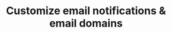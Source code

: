 ---
title: Customize email notifications & email domains
meta:
  - name: description
    content: You can customize and style the default email notifications that Okta sends to end users and customize email domains.
sections:
- before-you-begin
- customize-email-templates
- configure-custom-email-domain
- next-steps
---
